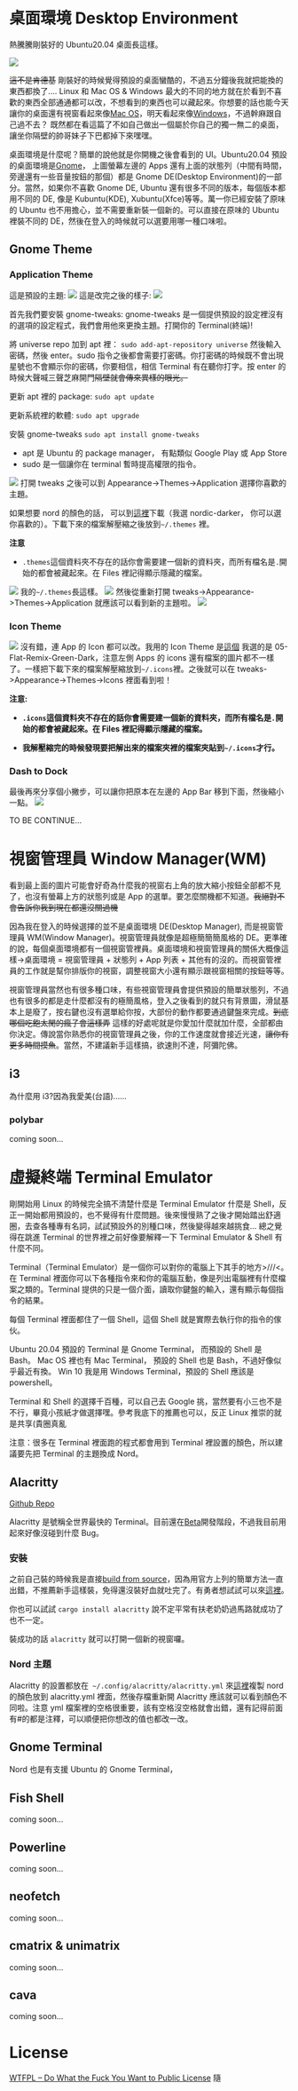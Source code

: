 # 桌面環境 Desktop Environment

熱騰騰剛裝好的 Ubuntu20.04 桌面長這樣。

![](./default_desktop.png)

~~這不是肯德基~~ 剛裝好的時候覺得預設的桌面蠻酷的，不過五分鐘後我就把能換的東西都換了.... Linux 和 Mac OS & Windows 最大的不同的地方就在於看到不喜歡的東西全部通通都可以改，不想看到的東西也可以藏起來。你想要的話也能今天讓你的桌面還有視窗看起來像[Mac OS](https://itsfoss.com/make-ubuntu-look-like-macos/)，明天看起來像[Windows](https://www.makeuseof.com/tag/make-linux-look-like-windows/)，不過幹麻跟自己過不去？ 既然都在看這篇了不如自己做出一個屬於你自己的獨一無二的桌面，讓坐你隔壁的帥哥妹子下巴都掉下來嘿嘿。

桌面環境是什麼呢？簡單的說他就是你開機之後會看到的 UI。Ubuntu20.04 預設的桌面環境是[Gnome](https://www.gnome.org/)， 上圖螢幕左邊的 Apps 還有上面的狀態列（中間有時間，旁邊還有一些音量按鈕的那個）都是 Gnome DE(Desktop Environment)的一部分。當然，如果你不喜歡 Gnome DE, Ubuntu 還有很多不同的版本，每個版本都用不同的 DE, 像是 Kubuntu(KDE), Xubuntu(Xfce)等等。萬一你已經安裝了原味的 Ubuntu 也不用擔心，並不需要重新裝一個新的。可以直接在原味的 Ubuntu 裡裝不同的 DE，然後在登入的時候就可以選要用哪一種口味啦。

<a name="gnome"></a>

## Gnome Theme

<a name="application-theme"></a>

### Application Theme

這是預設的主題:
![](./default_app.png)
這是改完之後的樣子:
![](./nordic_app.png)

首先我們要安裝 gnome-tweaks:
gnome-tweaks 是一個提供預設的設定裡沒有的選項的設定程式，我們會用他來更換主題。打開你的 Terminal(終端)!

將 universe repo 加到 apt 裡：
`sudo add-apt-repository universe`
然後輸入密碼，然後 enter。sudo 指令之後都會需要打密碼。你打密碼的時候既不會出現星號也不會顯示你的密碼，你要相信，相信 Terminal 有在聽你打字。按 enter 的時候大聲喊三聲芝麻開門~~隔壁就會傳來異樣的眼光。~~

更新 apt 裡的 package:
`sudo apt update`

更新系統裡的軟體:
`sudo apt upgrade`

安裝 gnome-tweaks
`sudo apt install gnome-tweaks`

- apt 是 Ubuntu 的 package manager， 有點類似 Google Play 或 App Store
- sudo 是一個讓你在 terminal 暫時提高權限的指令。

![](./tweaks.png)
打開 tweaks 之後可以到 Appearance->Themes->Application 選擇你喜歡的主題。

如果想要 nord 的顏色的話， 可以到[這裡](https://www.gnome-look.org/p/1267246/)下載（我選 nordic-darker， 你可以選你喜歡的）。下載下來的檔案解壓縮之後放到`~/.themes` 裡。

**注意**

- `.themes`這個資料夾不存在的話你會需要建一個新的資料夾，而所有檔名是`.`開始的都會被藏起來。在 Files 裡記得顯示隱藏的檔案。

![](./show_hidden.png)
我的`~/.themes`長這樣。
![](./theme_folder.png)
然後從重新打開 tweaks->Appearance->Themes->Application 就應該可以看到新的主題啦。
![](./tweak_nordic.png)

<a name="icon-theme"></a>

### Icon Theme

![](./flat_icon.png)
沒有錯，連 App 的 Icon 都可以改。我用的 Icon Theme 是[這個](https://www.opendesktop.org/p/1012431)
我選的是 05-Flat-Remix-Green-Dark，注意左側 Apps 的 icons 還有檔案的圖片都不一樣了。一樣把下載下來的檔案解壓縮放到`~/.icons`裡。之後就可以在 tweaks->Appearance->Themes->Icons 裡面看到啦！

**注意:**

- **`.icons`這個資料夾不存在的話你會需要建一個新的資料夾，而所有檔名是`.`開始的都會被藏起來。在 Files 裡記得顯示隱藏的檔案。**

- **我解壓縮完的時候發現要把解出來的檔案夾裡的檔案夾貼到`~/.icons`才行。**

<a name="dash-to-dock"></a>

### Dash to Dock

最後再來分享個小撇步，可以讓你把原本在左邊的 App Bar 移到下面，然後縮小一點。
![](./dash_to_dock.png)

TO BE CONTINUE...

<a name="wm"></a>

# 視窗管理員 Window Manager(WM)

看到最上面的圖片可能會好奇為什麼我的視窗右上角的放大縮小按鈕全部都不見了，也沒有螢幕上方的狀態列或是 App 的選單。要怎麼關機都不知道。~~我絕對不會告訴你我到現在都還沒關過機~~

因為我在登入的時候選擇的並不是桌面環境 DE(Desktop Manager), 而是視窗管理員 WM(Window Manager)。視窗管理員就像是超極簡簡簡風格的 DE。更準確的說，每個桌面環境都有一個視窗管裡員。桌面環境和視窗管理員的關係大概像這樣->桌面環境 = 視窗管理員 + 狀態列 + App 列表 + 其他有的沒的。而視窗管裡員的工作就是幫你排版你的視窗，調整視窗大小還有顯示跟視窗相關的按鈕等等。

視窗管理員當然也有很多種口味，有些視窗管理員會提供預設的簡單狀態列，不過也有很多的都是走什麼都沒有的極簡風格，登入之後看到的就只有背景圖，滑鼠基本上是廢了，按右鍵也沒有選單給你按，大部份的動作都要通過鍵盤來完成。~~到底哪個吃飽太閒的瘋子會這樣弄~~ 這樣的好處呢就是你愛加什麼就加什麼，全部都由你決定。傳說當你熟悉你的視窗管理員之後，你的工作速度就會接近光速，~~讓你有更多時間摸魚~~。當然，不建議新手這樣搞，欲速則不達，阿彌陀佛。

<a name="i3"></a>

## i3

為什麼用 i3?因為我愛美(台語)......

<a name="polybar"></a>

### polybar

coming soon...

<a name="terminal-emulator"></a>

# 虛擬終端 Terminal Emulator

剛開始用 Linux 的時候完全搞不清楚什麼是 Terminal Emulator 什麼是 Shell，反正一開始都用預設的，也不覺得有什麼問題。後來慢慢熟了之後才開始踏出舒適圈，去查各種專有名詞，試試預設外的別種口味，然後變得越來越挑食... 總之覺得在跳進 Terminal 的世界裡之前好像要解釋一下 Terminal Emulator & Shell 有什麼不同。

Terminal（Terminal Emulator）是一個你可以對你的電腦上下其手的地方>///<。在 Terminal 裡面你可以下各種指令來和你的電腦互動，像是列出電腦裡有什麼檔案之類的。Terminal 提供的只是一個介面，讀取你鍵盤的輸入，還有顯示每個指令的結果。

每個 Terminal 裡面都住了一個 Shell，這個 Shell 就是實際去執行你的指令的傢伙。

Ubuntu 20.04 預設的 Terminal 是 Gnome Terminal， 而預設的 Shell 是 Bash。
Mac OS 裡也有 Mac Terminal， 預設的 Shell 也是 Bash，不過好像似乎最近有換。
Win 10 我是用 Windows Terminal，預設的 Shell 應該是 powershell。

Terminal 和 Shell 的選擇千百種，可以自己去 Google 挑，當然要有小三也不是不行，畢竟小孩紙才做選擇嘿。參考我底下的推薦也可以，反正 Linux 推崇的就是共享(貴圈真亂

注意：很多在 Terminal 裡面跑的程式都會用到 Terminal 裡設置的顏色，所以建議要先把 Terminal 的主題換成 Nord。

<a name="alacritty"></a>

## Alacritty

[Github Repo](https://github.com/alacritty/alacritty)

Alacritty 是號稱全世界最快的 Terminal。目前還在[Beta](https://zh.wikipedia.org/wiki/%E8%BB%9F%E4%BB%B6%E7%89%88%E6%9C%AC%E9%80%B1%E6%9C%9F)開發階段，不過我目前用起來好像沒碰到什麼 Bug。

### 安裝

之前自己裝的時候我是直接[build from source](https://zh.wikipedia.org/wiki/%E8%BB%9F%E9%AB%94%E7%B5%84%E5%BB%BA)，因為用官方上列的簡單方法一直出錯，不推薦新手這樣裝，免得還沒裝好血就吐完了。有勇者想試試可以來[這裡](https://github.com/alacritty/alacritty/blob/master/INSTALL.md#debianubuntu)。

你也可以試試
`cargo install alacritty`
說不定平常有扶老奶奶過馬路就成功了也不一定。

裝成功的話
`alacritty` 就可以打開一個新的視窗囉。

### Nord 主題

Alacritty 的設置都放在` ~/.config/alacritty/alacritty.yml`
來[這裡](https://github.com/arcticicestudio/nord-alacritty/blob/develop/src/nord.yml)複製 nord 的顏色放到 alacritty.yml 裡面，然後存檔重新開 Alacritty 應該就可以看到顏色不同啦。注意 yml 檔案裡的空格很重要，該有空格沒空格就會出錯，還有記得前面有#的都是注釋，可以順便把你想改的值也都改一改。

<a name="gnome-terminal"></a>

## Gnome Terminal

Nord 也是有支援 Ubuntu 的 Gnome Terminal，
<a name="fish-shell"></a>

## Fish Shell

coming soon...

<a name="powerline"></a>

## Powerline

coming soon...

<a name="neofetch"></a>

## neofetch

coming soon...

<a name="cmatrix-unimatrix"></a>

## cmatrix & unimatrix

coming soon...

<a name="cava"></a>

## cava

coming soon...

<a name="license"></a>

# License

[WTFPL – Do What the Fuck You Want to Public License](http://www.wtfpl.net/)
隨

